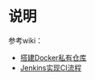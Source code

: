 # 说明

参考wiki：

* [搭建Docker私有仓库](https://github.com/kalorie/continuous-delivery/wiki/01-%E6%90%AD%E5%BB%BADocker%E7%A7%81%E6%9C%89%E4%BB%93%E5%BA%93)
* [Jenkins实现CI流程](https://github.com/kalorie/continuous-delivery/wiki/02-Jenkins%E9%85%8D%E7%BD%AE%E5%AE%9E%E7%8E%B0CI%E6%B5%81%E7%A8%8B)